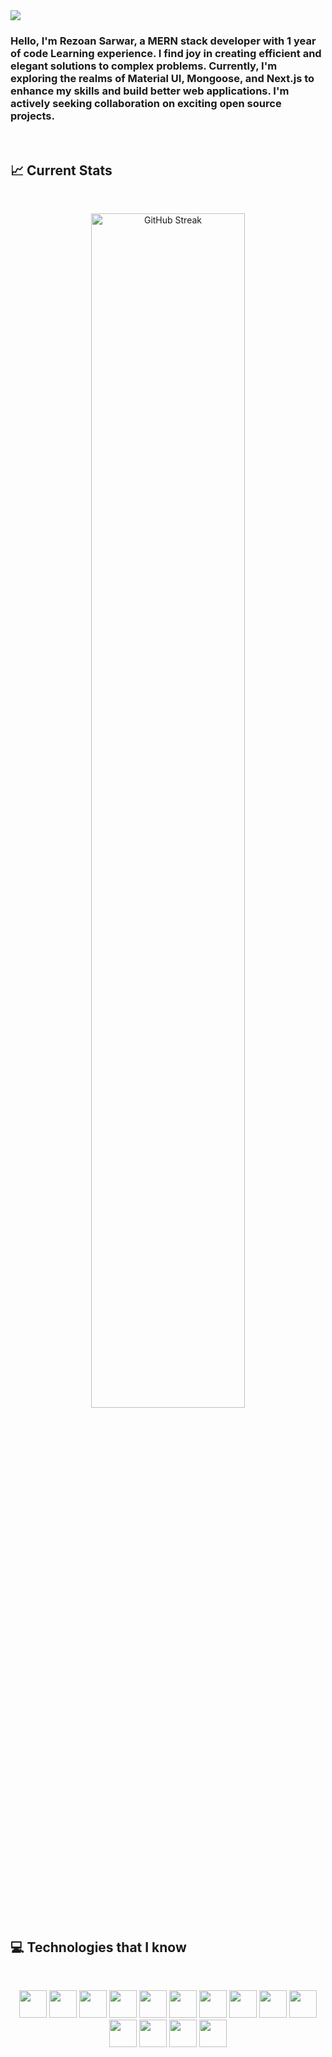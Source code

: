 <a href="https://www.linkedin.com/in/rezoansarwar">
<img src="https://i.postimg.cc/0QqykTXX/headerbg.png" />
</a>
<br />

### Hello, I'm Rezoan Sarwar, a MERN stack developer with 1 year of code Learning experience. I find joy in creating efficient and elegant solutions to complex problems. Currently, I'm exploring the realms of Material UI, Mongoose, and Next.js to enhance my skills and build better web applications. I'm actively seeking collaboration on exciting open source projects.
<br />

## :chart_with_upwards_trend: Current Stats

<br />
<p align="center">
  <img width="70%" src="https://github-readme-streak-stats.herokuapp.com?user=Rezoan93" alt="GitHub Streak"" />
</p>

## :computer: Technologies that I know

<br>
<p align="center"> 
<img width="44" height="44" src="https://i.ibb.co/ZmB8ykB/html.png"/>
<img width="44" height="44" src="https://i.ibb.co/sHh2566/css.png"/>
<img width="44" height="44" src="https://i.ibb.co/vkrBqwM/java.png"/>
<img width="44" height="44" src="https://i.ibb.co/yq5YwjD/Bootstrap-logo-svg.png"/>
<img width="44" height="44" src="https://i.ibb.co/4MbpS8F/React-icon-svg.png"/>
<img width="44" height="44" src="https://i.ibb.co/qs7ncgr/Vitejs-logo-svg.png"/>
<img width="44" height="44" src="https://i.ibb.co/pPqrp75/Tailwind-CSS-Logo-svg.png"/>
<img width="44" height="44" src="https://i.ibb.co/JRyjrQq/material-ui.png"/>
  <img width="44" height="44" src="https://i.ibb.co/s6XgVwk/nodejs-1-logo.png"/>
<img width="44" height="44" src="https://i.ibb.co/Lnj4Hgh/express-js.png"/>
<img width="44" height="44" src="https://i.ibb.co/dGGSWMv/firebase.png"/>
<img width="44" height="44" src="https://i.ibb.co/HVdGRgp/mongodb.png"/>
<img width="44" height="44" src="https://i.ibb.co/K5rQpg7/stripe.webp"/>
<img width="44" height="44" src="https://i.ibb.co/gWj8fFy/vercel.png"/>
</p>


<br />


